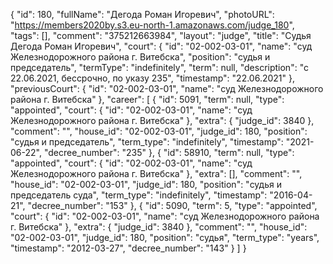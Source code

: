 {
    "id": 180,
    "fullName": "Дегода Роман Игоревич",
    "photoURL": "https://members2020by.s3.eu-north-1.amazonaws.com/judge_180",
    "tags": [],
    "comment": "375212663984",
    "layout": "judge",
    "title": "Судья Дегода Роман Игоревич",
    "court": {
        "id": "02-002-03-01",
        "name": "суд Железнодорожного района г. Витебска",
        "position": "судья и председатель",
        "termType": "indefinitely",
        "term": null,
        "description": "c 22.06.2021, бессрочно, по указу 235",
        "timestamp": "22.06.2021"
    },
    "previousCourt": {
        "id": "02-002-03-01",
        "name": "суд Железнодорожного района г. Витебска"
    },
    "career": [
        {
            "id": 5091,
            "term": null,
            "type": "appointed",
            "court": {
                "id": "02-002-03-01",
                "name": "суд Железнодорожного района г. Витебска"
            },
            "extra": {
                "judge_id": 3840
            },
            "comment": "",
            "house_id": "02-002-03-01",
            "judge_id": 180,
            "position": "судья и председатель",
            "term_type": "indefinitely",
            "timestamp": "2021-06-22",
            "decree_number": "235"
        },
        {
            "id": 58910,
            "term": null,
            "type": "appointed",
            "court": {
                "id": "02-002-03-01",
                "name": "суд Железнодорожного района г. Витебска"
            },
            "extra": [],
            "comment": "",
            "house_id": "02-002-03-01",
            "judge_id": 180,
            "position": "судья и председатель суда",
            "term_type": "indefinitely",
            "timestamp": "2016-04-21",
            "decree_number": "153"
        },
        {
            "id": 5090,
            "term": 5,
            "type": "appointed",
            "court": {
                "id": "02-002-03-01",
                "name": "суд Железнодорожного района г. Витебска"
            },
            "extra": {
                "judge_id": 3840
            },
            "comment": "",
            "house_id": "02-002-03-01",
            "judge_id": 180,
            "position": "судья",
            "term_type": "years",
            "timestamp": "2012-03-27",
            "decree_number": "143"
        }
    ]
}